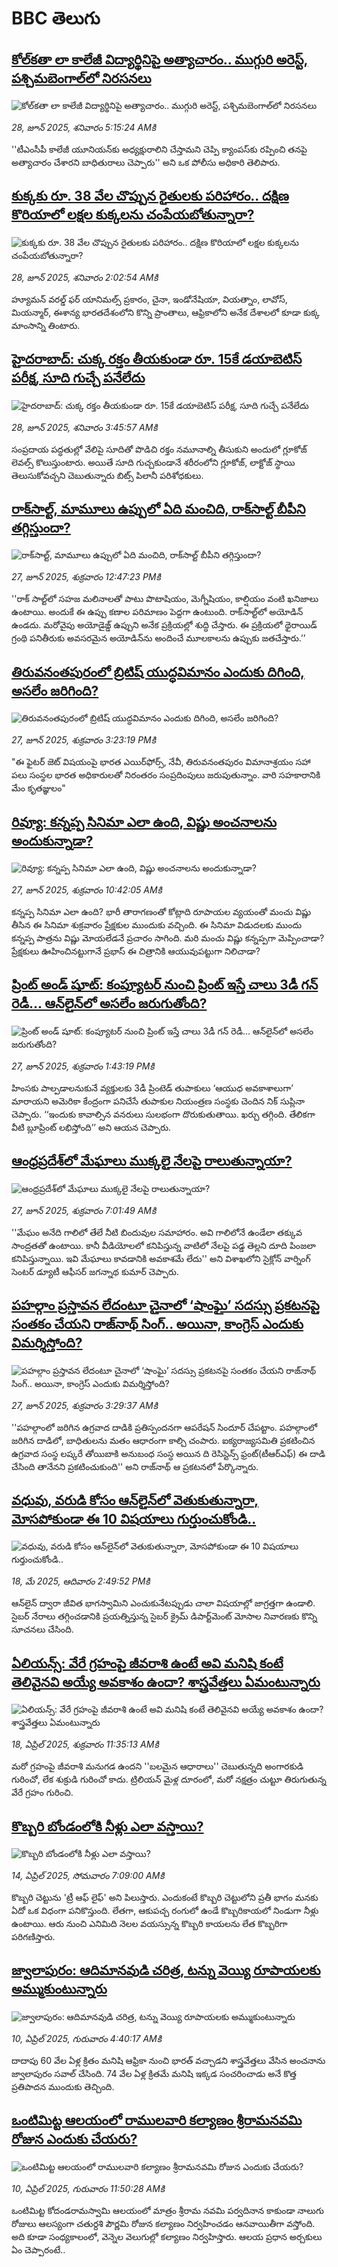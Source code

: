 # BBC తెలుగు## [కోల్‌కతా లా కాలేజీ విద్యార్థినిపై అత్యాచారం.. ముగ్గురి అరెస్ట్, పశ్చిమబెంగాల్‌లో నిరసనలు](https://www.bbc.com/telugu/articles/c1jwxy22p94o?at_campaign=githubrss)![కోల్‌కతా లా కాలేజీ విద్యార్థినిపై అత్యాచారం.. ముగ్గురి అరెస్ట్, పశ్చిమబెంగాల్‌లో నిరసనలు](https://ichef.bbci.co.uk/ace/ws/240/cpsprodpb/fd10/live/13263000-53d3-11f0-a2ff-17a82c2e8bc4.jpg)_28, జూన్ 2025, శనివారం 5:15:24 AMకి_''టీఎంసీపీ కాలేజీ యూనియన్‌కు అధ్యక్షురాలిని చేస్తామని చెప్పి క్యాంపస్‌కు రప్పించి తనపై అత్యాచారం చేశారని బాధితురాలు చెప్పారు'' అని ఒక పోలీసు అధికారి తెలిపారు.## [కుక్కకు రూ. 38 వేల చొప్పున రైతులకు పరిహారం.. దక్షిణ కొరియాలో లక్షల కుక్కలను చంపేయబోతున్నారా?](https://www.bbc.com/telugu/articles/c939kzdp7wwo?at_campaign=githubrss)![కుక్కకు రూ. 38 వేల చొప్పున రైతులకు పరిహారం.. దక్షిణ కొరియాలో లక్షల కుక్కలను చంపేయబోతున్నారా?](https://ichef.bbci.co.uk/ace/ws/240/cpsprodpb/bb6d/live/814b54b0-52a3-11f0-a2ff-17a82c2e8bc4.jpg)_28, జూన్ 2025, శనివారం 2:02:54 AMకి_హ్యూమన్ వరల్డ్ ఫర్ యానిమల్స్ ప్రకారం, చైనా, ఇండోనేషియా, వియత్నాం, లావోస్, మియన్మార్, ఈశాన్య భారతదేశంలోని కొన్ని ప్రాంతాలు, ఆఫ్రికాలోని అనేక దేశాలలో కూడా కుక్క మాంసాన్ని తింటారు.## [హైదరాబాద్: చుక్క రక్తం తీయకుండా రూ. 15కే డయాబెటిస్ పరీక్ష, సూది గుచ్చే పనేలేదు](https://www.bbc.com/telugu/articles/clyl5770krwo?at_campaign=githubrss)![హైదరాబాద్: చుక్క రక్తం తీయకుండా రూ. 15కే డయాబెటిస్ పరీక్ష, సూది గుచ్చే పనేలేదు](https://ichef.bbci.co.uk/ace/ws/240/cpsprodpb/60d5/live/6024fe00-53d2-11f0-ba89-c9ba097d254d.jpg)_28, జూన్ 2025, శనివారం 3:45:57 AMకి_సంప్రదాయ పద్ధతుల్లో వేలిపై సూదితో పొడిచి రక్తం నమూనాల్ని తీసుకుని అందులో గ్లూకోజ్ లెవల్స్ కొలుస్తుంటారు. అయితే సూది గుచ్చకుండానే శరీరంలోని గ్లూకోజ్, లాక్టోజ్ స్థాయి తెలుసుకోవచ్చని చెబుతున్నారు బిట్స్ పిలానీ పరిశోధకులు.## [రాక్‌సాల్ట్, మామూలు ఉప్పులో ఏది మంచిది, రాక్‌సాల్ట్ బీపీని తగ్గిస్తుందా?](https://www.bbc.com/telugu/articles/c7vrzz01jzzo?at_campaign=githubrss)![రాక్‌సాల్ట్, మామూలు ఉప్పులో ఏది మంచిది, రాక్‌సాల్ట్ బీపీని తగ్గిస్తుందా?](https://ichef.bbci.co.uk/ace/ws/240/cpsprodpb/b8e8/live/43330220-5354-11f0-8b68-bb939ed7a4d9.jpg)_27, జూన్ 2025, శుక్రవారం 12:47:23 PMకి_''రాక్ సాల్ట్‌లో సహజ మలినాలతో పాటు పొటాషియం, మెగ్నీషియం, కాల్షియం వంటి ఖనిజాలు ఉంటాయి. అందుకే ఈ ఉప్పు కణాల పరిమాణం పెద్దగా ఉంటుంది. రాక్‌సాల్ట్‌లో అయోడిన్‌ ఉండదు. మరోవైపు అయోడైజ్డ్ ఉప్పుని అనేక ప్రక్రియల్లో శుద్ధి చేస్తారు. ఈ ప్రక్రియలో థైరాయిడ్ గ్రంథి పనితీరుకు అవసరమైన అయోడిన్‌ను అందించే మూలకాలను ఉప్పుకు జతచేస్తారు.’’## [తిరువనంతపురంలో బ్రిటిష్ యుద్ధవిమానం ఎందుకు దిగింది, అసలేం జరిగింది? ](https://www.bbc.com/telugu/articles/cp8mv91lgv4o?at_campaign=githubrss)![తిరువనంతపురంలో బ్రిటిష్ యుద్ధవిమానం ఎందుకు దిగింది, అసలేం జరిగింది? ](https://ichef.bbci.co.uk/ace/ws/240/cpsprodpb/e76e/live/e7dea570-5351-11f0-8485-7bd50fa63665.jpg)_27, జూన్ 2025, శుక్రవారం 3:23:19 PMకి_"ఈ ఫైటర్ జెట్ విషయంపై భారత ఎయిర్‌ఫోర్స్, నేవీ, తిరువనంతపురం విమానాశ్రయం సహా పలు సంస్థల భారత అధికారులతో నిరంతరం సంప్రదింపులు జరుపుతున్నాం. వారి సహకారానికి మేం కృతజ్ఞులం"## [రివ్యూ: కన్నప్ప సినిమా ఎలా ఉంది, విష్ణు అంచనాలను అందుకున్నాడా?  ](https://www.bbc.com/telugu/articles/cg4r1veykxvo?at_campaign=githubrss)![రివ్యూ: కన్నప్ప సినిమా ఎలా ఉంది, విష్ణు అంచనాలను అందుకున్నాడా?  ](https://ichef.bbci.co.uk/ace/ws/240/cpsprodpb/7a5e/live/7fcf4320-533f-11f0-8ce0-e163ca65b455.jpg)_27, జూన్ 2025, శుక్రవారం 10:42:05 AMకి_కన్నప్ప సినిమా ఎలా ఉంది? భారీ తారాగణంతో కోట్లాది రూపాయల వ్యయంతో మంచు విష్ణు తీసిన ఈ సినిమా శుక్రవారం  ప్రేక్షకుల ముందుకు వచ్చింది. ఈ సినిమా విడుదలకు ముందు కన్నప్ప పాత్రను విష్ణు మోయలేడనే ప్రచారం సాగింది. మరి మంచు విష్ణు కన్నప్పగా మెప్పించాడా?  ప్రేక్షకులు ఊహించినట్టుగానే ప్రభాస్ ఈ చిత్రానికి ఆయువుపట్టుగా నిలిచాడా?## [ప్రింట్ అండ్ షూట్: కంప్యూటర్ నుంచి ప్రింట్  ఇస్తే చాలు 3డీ గన్ రెడీ... ఆన్‌లైన్‌లో అసలేం జరుగుతోంది?](https://www.bbc.com/telugu/articles/c625w9wzpl2o?at_campaign=githubrss)![ప్రింట్ అండ్ షూట్: కంప్యూటర్ నుంచి ప్రింట్  ఇస్తే చాలు 3డీ గన్ రెడీ... ఆన్‌లైన్‌లో అసలేం జరుగుతోంది?](https://ichef.bbci.co.uk/ace/ws/240/cpsprodpb/266f/live/283fb590-4f2a-11f0-9e1f-35b532a0313e.jpg)_27, జూన్ 2025, శుక్రవారం 1:43:19 PMకి_హింసకు పాల్పడాలనుకునే వ్యక్తులకు 3డీ ప్రింటెడ్ తుపాకులు ‘ఆయుధ అవకాశాలుగా’ మారాయని అమెరికా కేంద్రంగా పనిచేసే తుపాకుల నియంత్రణ సంస్థకు చెందిన నిక్‌ సుప్లినా చెప్పారు. ‘‘ఇందుకు కావాల్సిన వనరులు సులభంగా దొరుకుతుతాయి. ఖర్చు తగ్గింది. తేలికగా వీటి బ్లూప్రింట్ లభిస్తోంది’’ అని ఆయన చెప్పారు.## [ఆంధ్రప్రదేశ్‌లో మేఘాలు ముక్కలై నేలపై రాలుతున్నాయా?](https://www.bbc.com/telugu/articles/cq8zynkpj94o?at_campaign=githubrss)![ఆంధ్రప్రదేశ్‌లో మేఘాలు ముక్కలై నేలపై రాలుతున్నాయా?](https://ichef.bbci.co.uk/ace/ws/240/cpsprodpb/15bb/live/4084f290-5327-11f0-84fa-777e140dbfd4.jpg)_27, జూన్ 2025, శుక్రవారం 7:01:49 AMకి_''మేఘం అనేది గాలిలో తేలే నీటి బిందువుల సమాహారం. అవి గాలిలోనే ఉండేలా తక్కువ సాంద్రతతో ఉంటాయి. కానీ వీడియోలలో కనిపిస్తున్న వాటిలో నేలపై పడ్డ తెల్లని దూది పింజలా కనిపిస్తున్నాయి. ఇవి మేఘాలు కావడానికి అవకాశమే లేదు'' అని విశాఖలోని సైక్లోన్ వార్నింగ్ సెంటర్ డ్యూటీ ఆఫీసర్ జగన్నాథ కుమార్ చెప్పారు.## [పహల్గాం ప్రస్తావన లేదంటూ చైనాలో ‘షాంఘై’ సదస్సు ప్రకటనపై సంతకం చేయని రాజ్‌నాథ్ సింగ్.. అయినా, కాంగ్రెస్ ఎందుకు విమర్శిస్తోంది?](https://www.bbc.com/telugu/articles/c307qn97p6yo?at_campaign=githubrss)![పహల్గాం ప్రస్తావన లేదంటూ చైనాలో ‘షాంఘై’ సదస్సు ప్రకటనపై సంతకం చేయని రాజ్‌నాథ్ సింగ్.. అయినా, కాంగ్రెస్ ఎందుకు విమర్శిస్తోంది?](https://ichef.bbci.co.uk/ace/ws/240/cpsprodpb/bca2/live/ad7ffe30-52ff-11f0-b4be-8f7caf53b80c.jpg)_27, జూన్ 2025, శుక్రవారం 3:29:37 AMకి_''పహల్గాంలో జరిగిన ఉగ్రవాద దాడికి ప్రతిస్పందనగా ఆపరేషన్ సిందూర్ చేపట్టాం. పహల్గాంలో జరిగిన దాడిలో, బాధితులను మతం ఆధారంగా కాల్చి చంపారు. ఐక్యరాజ్యసమితి ప్రకటించిన ఉగ్రవాద సంస్థ లష్కరే తోయిబాకి అనుబంధ సంస్ధ అయిన ది రెసిస్టెన్స్ ఫ్రంట్(టీఆర్ఎఫ్) ఈ దాడి చేసింది తానేనని ప్రకటించుకుంది'' అని రాజ్‌నాథ్ ఆ ప్రకటనలో పేర్కొన్నారు.## [వధువు, వరుడి కోసం ఆన్‌లైన్‌లో వెతుకుతున్నారా, మోసపోకుండా ఈ 10 విషయాలు గుర్తుంచుకోండి..](https://www.bbc.com/telugu/articles/c5yrny82136o?at_campaign=githubrss)![వధువు, వరుడి కోసం ఆన్‌లైన్‌లో వెతుకుతున్నారా, మోసపోకుండా ఈ 10 విషయాలు గుర్తుంచుకోండి..](https://ichef.bbci.co.uk/ace/ws/240/cpsprodpb/74cc/live/3f04f8a0-28fe-11f0-8c66-ebf25fc2cfef.jpg)_18, మే 2025, ఆదివారం 2:49:52 PMకి_ఆన్‌లైన్ ద్వారా జీవిత భాగస్వామిని ఎంచుకునేటప్పుడు చాలా విషయాల్లో జాగ్రత్తగా ఉండాలి. సైబర్ నేరాలు తగ్గించడానికి ప్రయత్నిస్తున్న సైబర్ క్రైమ్ డిపార్ట్‌మెంట్ మోసాల నివారణకు కొన్ని సూచనలు చేసింది.## [ఏలియన్స్: వేరే గ్రహంపై జీవరాశి ఉంటే అవి మనిషి కంటే తెలివైనవి అయ్యే అవకాశం ఉందా? శాస్త్రవేత్తలు ఏమంటున్నారు](https://www.bbc.com/telugu/articles/cn7xelz1r85o?at_campaign=githubrss)![ఏలియన్స్: వేరే గ్రహంపై జీవరాశి ఉంటే అవి మనిషి కంటే తెలివైనవి అయ్యే అవకాశం ఉందా? శాస్త్రవేత్తలు ఏమంటున్నారు](https://ichef.bbci.co.uk/ace/ws/240/cpsprodpb/b07b/live/a29a56f0-1b9b-11f0-a455-cf1d5f751d2f.png)_18, ఏప్రిల్ 2025, శుక్రవారం 11:35:13 AMకి_మరో గ్రహంపై జీవరాశి మనుగడ ఉందని ''బలమైన ఆధారాలు'' చెబుతున్నది అంగారకుడి గురించో, లేక శుక్రుడి గురించో కాదు. ట్రిలియన్ మైళ్ల దూరంలో, మరో నక్షత్రం చుట్టూ తిరుగుతున్న వేరే గ్రహం గురించి.## [కొబ్బరి బోండంలోకి నీళ్లు ఎలా వస్తాయి?](https://www.bbc.com/telugu/articles/czjn4mzxxy8o?at_campaign=githubrss)![కొబ్బరి బోండంలోకి నీళ్లు ఎలా వస్తాయి?](https://ichef.bbci.co.uk/ace/ws/240/cpsprodpb/46c5/live/684a55e0-18fd-11f0-8b11-7756b7b808cc.jpg)_14, ఏప్రిల్ 2025, సోమవారం 7:09:00 AMకి_కొబ్బరి చెట్టును 'ట్రీ ఆఫ్ లైఫ్' అని పిలుస్తారు. ఎందుకంటే కొబ్బరి చెట్టులోని ప్రతీ భాగం మనకు ఏదో ఒక విధంగా పనికొస్తుంది. లేతగా, ఆకుపచ్చ రంగులో ఉండే కొబ్బరికాయలో నిండుగా నీళ్లు ఉంటాయి. ఆరు నుంచి ఎనిమిది నెలల వయస్సున్న కొబ్బరి కాయలను లేత కొబ్బరిగా పరిగణిస్తారు.## [జ్వాలాపురం: ఆదిమానవుడి చరిత్ర, టన్ను వెయ్యి రూపాయలకు అమ్ముకుంటున్నారు ](https://www.bbc.com/telugu/articles/creqqnwdd5qo?at_campaign=githubrss)![జ్వాలాపురం: ఆదిమానవుడి చరిత్ర, టన్ను వెయ్యి రూపాయలకు అమ్ముకుంటున్నారు ](https://ichef.bbci.co.uk/ace/ws/240/cpsprodpb/765e/live/b472e2d0-15b4-11f0-842b-a7355694993d.jpg)_10, ఏప్రిల్ 2025, గురువారం 4:40:17 AMకి_దాదాపు 60 వేల ఏళ్ల క్రితం మనిషి ఆఫ్రికా నుంచి భారత్ వచ్చాడని శాస్త్రవేత్తలు వేసిన అంచనాను జ్వాలాపురం సవాల్ చేసింది. 74 వేల ఏళ్ల క్రితమే మనిషి ఇక్కడ సంచరించాడు అనే కొత్త ప్రతిపాదన ముందుకు తెచ్చింది.## [ఒంటిమిట్ట ఆలయంలో రాములవారి కల్యాణం శ్రీరామనవమి రోజున ఎందుకు చేయరు?](https://www.bbc.com/telugu/articles/ce822j5e465o?at_campaign=githubrss)![ఒంటిమిట్ట ఆలయంలో రాములవారి కల్యాణం శ్రీరామనవమి రోజున ఎందుకు చేయరు?](https://ichef.bbci.co.uk/ace/ws/240/cpsprodpb/fed5/live/25534d40-1601-11f0-b58a-6113af226972.jpg)_10, ఏప్రిల్ 2025, గురువారం 11:50:28 AMకి_ఒంటిమిట్ట కోదండరామస్వామి ఆలయంలో మాత్రం శ్రీరామ నవమి పర్వదినాన కాకుండా నాలుగు రోజులు ఆలస్యంగా చతుర్దశి పౌర్ణమి రోజున కల్యాణం నిర్వహించడం ఆనవాయితీగా వస్తోంది. అది కూడా సంధ్యకాలంలో, వెన్నెల వెలుగుల్లో కల్యాణం నిర్వహిస్తారు. ఆలయ ప్రధాన అర్చకులు ఏం చెప్పారంటే..